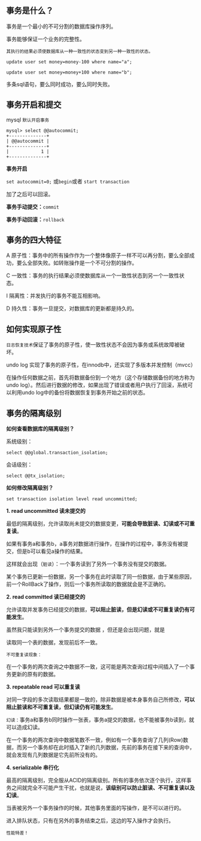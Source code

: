 ## 事务是什么？

事务是一个最小的不可分割的数据库操作序列。

事务能够保证一个业务的完整性。

`其执行的结果必须使数据库从一种一致性的状态变到另一种一致性的状态。`

`update user set money=money-100 where name="a";`

`update user set money=money+100 where name="b";`

多条sql语句，要么同时成功，要么同时失败。

## 事务开启和提交

mysql `默认开启事务`

```mysql
mysql> select @@autocommit;
+--------------+
| @@autocommit |
+--------------+
|            1 |
+--------------+
```

**事务开启**

`set autocommit=0;` 或`begin`或者 `start transaction`

加了之后可以回滚。

**事务手动提交：**`commit`

**事务手动回滚：**`rollback`

## 事务的四大特征

A 原子性：事务中的所有操作作为一个整体像原子一样不可以再分割，要么全部成功，要么全部失败。如转账操作是一个不可分割的操作。

C 一致性：事务的执行结果必须使数据库从一个一致性状态到另一个一致性状态。

I 隔离性：并发执行的事务不能互相影响。

D 持久性：事务一旦提交，对数据库的更新都是持久的。

## 如何实现原子性

`日志恢复技术`保证了事务的原子性，使一致性状态不会因为事务或系统故障被破坏。

undo log 实现了事务的原子性，在innodb中，还实现了多版本并发控制（mvcc）

在操作任何数据之前，首先将数据备份到一个地方（这个存储数据备份的地方称为undo log）。然后进行数据的修改，如果出现了错误或者用户执行了回滚，系统可以利用undo log中的备份将数据恢复到事务开始之前的状态。

## 事务的隔离级别

**如何查看数据库的隔离级别？**

系统级别：

`select @@global.transaction_isolation;`

会话级别：

`select @@tx_isolation;`

**如何修改隔离级别？**

`set transaction isolation level read uncommitted;`

**1. read uncommitted 读未提交的**

最低的隔离级别，允许读取尚未提交的数据变更，**可能会导致脏读、幻读或不可重复读**。

如果有事务a和事务b，a事务对数据进行操作，在操作的过程中，事务没有被提交，但是b可以看见a操作的结果。

这样就会出现（`脏读`）：一个事务读到了另外一个事务没有提交的数据。

某个事务已更新一份数据，另一个事务在此时读取了同一份数据，由于某些原因，前一个RollBack了操作，则后一个事务所读取的数据就会是不正确的。

**2. read committed 读已经提交的**

允许读取并发事务已经提交的数据，**可以阻止脏读，但是幻读或不可重复读仍有可能发生**。

虽然我只能读到另外一个事务提交的数据 ，但还是会出现问题，就是

读取同一个表的数据，发现前后不一致。

`不可重复读现象：`

在一个事务的两次查询之中数据不一致，这可能是两次查询过程中间插入了一个事务更新的原有的数据。

**3. repeatable read 可以重复读**

对同一字段的多次读取结果都是一致的，除非数据是被本身事务自己所修改，**可以阻止脏读和不可重复读，但幻读仍有可能发生**。

`幻读：`事务a和事务b同时操作一张表，事务a提交的数据，也不能被事务b读到，就可以造成幻读。

在一个事务的两次查询中数据笔数不一致，例如有一个事务查询了几列(Row)数据，而另一个事务却在此时插入了新的几列数据，先前的事务在接下来的查询中，就会发现有几列数据是它先前所没有的。

**4. serializable 串行化** 

最高的隔离级别，完全服从ACID的隔离级别。所有的事务依次逐个执行，这样事务之间就完全不可能产生干扰，也就是说，**该级别可以防止脏读、不可重复读以及幻读**。

当表被另外一个事务操作的时候，其他事务里面的写操作，是不可以进行的。

进入排队状态，只有在另外的事务结束之后，这边的写入操作才会执行。

`性能特差！`